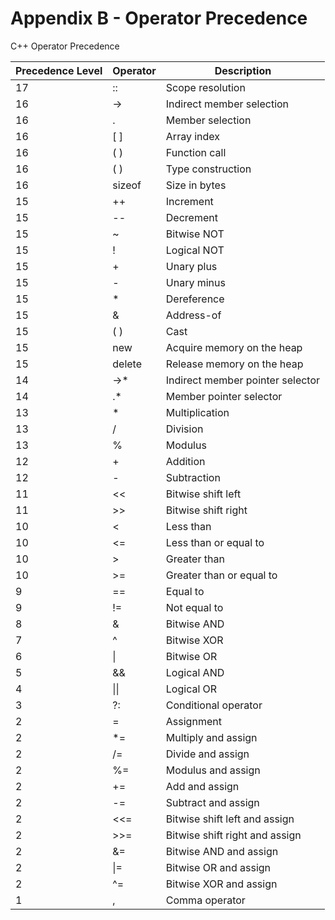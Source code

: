 # Appendix B - Operator Precedence

C++ Operator Precedence

| Precedence Level 	| Operator 	| Description 	|
|---	|---	|---	|
| 17 	| :: 	| Scope resolution 	|
| 16 	| -> 	| Indirect member selection 	|
| 16 	| . 	| Member selection 	|
| 16 	| [ ] 	| Array index 	|
| 16 	| ( ) 	| Function call 	|
| 16 	| ( ) 	| Type construction 	|
| 16 	| sizeof 	| Size in bytes 	|
| 15 	| ++ 	| Increment 	|
| 15 	| -- 	| Decrement 	|
| 15 	| ~ 	| Bitwise NOT 	|
| 15 	| ! 	| Logical NOT 	|
| 15 	| + 	| Unary plus 	|
| 15 	| - 	| Unary minus 	|
| 15 	| * 	| Dereference 	|
| 15 	| & 	| Address-of 	|
| 15 	| ( ) 	| Cast 	|
| 15 	| new 	| Acquire memory on the heap 	|
| 15 	| delete 	| Release memory on the heap 	|
| 14 	| ->* 	| Indirect member pointer selector 	|
| 14 	| .* 	| Member pointer selector 	|
| 13 	| * 	| Multiplication 	|
| 13 	| / 	| Division 	|
| 13 	| % 	| Modulus 	|
| 12 	| + 	| Addition 	|
| 12 	| - 	| Subtraction 	|
| 11 	| << 	| Bitwise shift left 	|
| 11 	| >> 	| Bitwise shift right 	|
| 10 	| < 	| Less than 	|
| 10 	| <= 	| Less than or equal to 	|
| 10 	| > 	| Greater than 	|
| 10 	| >= 	| Greater than or equal to 	|
| 9 	| == 	| Equal to 	|
| 9 	| != 	| Not equal to 	|
| 8 	| & 	| Bitwise AND 	|
| 7 	| ^ 	| Bitwise XOR 	|
| 6 	| \| 	| Bitwise OR 	|
| 5 	| && 	| Logical AND 	|
| 4 	| \|\| 	| Logical OR 	|
| 3 	| ?: 	| Conditional operator 	|
| 2 	| = 	| Assignment 	|
| 2 	| *= 	| Multiply and assign 	|
| 2 	| /= 	| Divide and assign 	|
| 2 	| %= 	| Modulus and assign 	|
| 2 	| += 	| Add and assign 	|
| 2 	| -= 	| Subtract and assign 	|
| 2 	| <<= 	| Bitwise shift left and assign 	|
| 2 	| >>= 	| Bitwise shift right and assign 	|
| 2 	| &= 	| Bitwise AND and assign 	|
| 2 	| \|= 	| Bitwise OR and assign 	|
| 2 	| ^= 	| Bitwise XOR and assign 	|
| 1 	| , 	| Comma operator 	|


